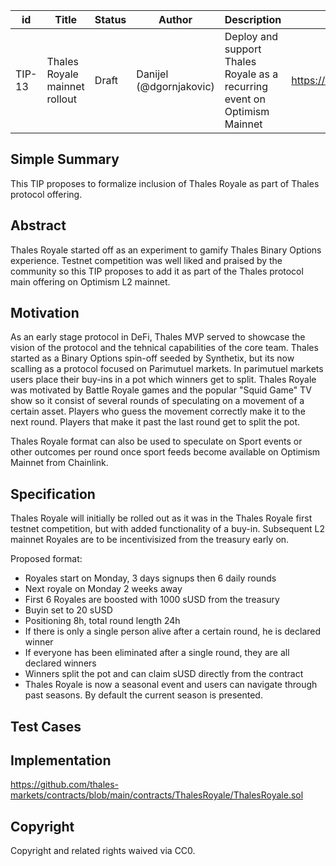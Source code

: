 | id | Title | Status | Author | Description | Discussions to | Created |
| ----------- | ----------- | ----------- | ----------- | ----------- | ----------- | ----------- |
| TIP-13 | Thales Royale mainnet rollout| Draft | Danijel (@dgornjakovic) | Deploy and support Thales Royale as a recurring event on Optimism Mainnet | https://discord.gg/8bzFdpGTrp | 2021-12-10
 
## Simple Summary
 
This TIP proposes to formalize inclusion of Thales Royale as part of Thales protocol offering. 
 
## Abstract
 
Thales Royale started off as an experiment to gamify Thales Binary Options experience. Testnet competition was well liked and praised by the community so this TIP proposes to add it as part of the Thales protocol main offering on Optimism L2 mainnet.
 
## Motivation
 
As an early stage protocol in DeFi, Thales MVP served to showcase the vision of the protocol and the tehnical capabilities of the core team. Thales started as a Binary Options spin-off seeded by Synthetix, but its now scalling as a protocol focused on Parimutuel markets.
In parimutuel markets users place their buy-ins in a pot which winners get to split.
Thales Royale was motivated by Battle Royale games and the popular "Squid Game" TV show so it consist of several rounds of speculating on a movement of a certain asset. Players who guess the movement correctly make it to the next round. 
Players that make it past the last round get to split the pot. 

Thales Royale format can also be used to speculate on Sport events or other outcomes per round once sport feeds become available on Optimism Mainnet from Chainlink.
 
## Specification
 
Thales Royale will initially be rolled out as it was in the Thales Royale first testnet competition, but with added functionality of a buy-in. Subsequent L2 mainnet Royales are to be incentivisized from the treasury early on.

Proposed format:
* Royales start on Monday, 3 days signups then 6 daily rounds
* Next royale on Monday 2 weeks away
* First 6 Royales are boosted with 1000 sUSD from the treasury
* Buyin set to 20 sUSD  
* Positioning 8h, total round length 24h
* If there is only a single person alive after a certain round, he is declared winner
* If everyone has been eliminated after a single round, they are all declared winners
* Winners split the pot and can claim sUSD directly from the contract
* Thales Royale is now a seasonal event and users can navigate through past seasons. By default the current season is presented.


## Test Cases
 
 
## Implementation
 
https://github.com/thales-markets/contracts/blob/main/contracts/ThalesRoyale/ThalesRoyale.sol
 
## Copyright
 
Copyright and related rights waived via CC0.
